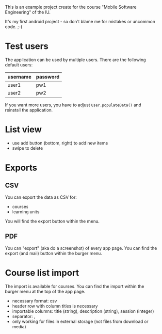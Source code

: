 This is an example project create for the course "Mobile Software Engineering" of the IU.

It's my first android project - so don't blame me for mistakes or uncommon code. ;-)

# Test users

The application can be used by multiple users. There are the following default users:

| username | password | 
| ----------- | ----------- |
| user1 | pw1 | 
| user2 | pw2 |

If you want more users, you have to adjust `User.populateData()` and reinstall the application.

# List view

* use add button (bottom, right) to add new items
* swipe to delete

# Exports

## CSV

You can export the data as CSV for:

* courses
* learning units

You will find the export button within the menu.

## PDF

You can "export" (aka do a screenshot) of every app page. You can find the export (and mail) button
within the burger menu.

# Course list import

The import is available for courses. You can find the import within the burger menu at the top of
the app page.

* necessary format: csv
* header row with column titles is necessary
* importable columns: title (string), description (string), session (integer)
* separator: ,
* only working for files in external storage (not files from download or media)